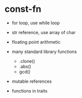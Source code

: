 # const-fn 

- for loop, use while loop
- str reference, use array of char
- floating point arithmetic
- many standard library functions
  - .clone()
  - .abs()
  - gcd()

- mutable references 
- functions in traits
